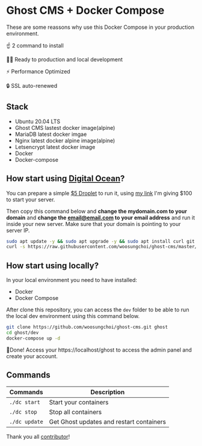 # Ghost CMS + Docker Compose

These are some reassons why use this Docker Compose in your production environment.

☝️ 2 command to install

👨‍💻 Ready to production and local development

⚡ Performance Optimized

🔒 SSL auto-renewed

## Stack

- Ubuntu 20.04 LTS
- Ghost CMS lastest docker image(alpine)
- MariaDB latest docker imgae
- Nginx latest docker alpine image(alpine)
- Letsencrypt latest docker image
- Docker
- Docker-compose

## How start using [Digital Ocean](https://m.do.co/c/c3a8c6b3f90b)?

You can prepare a simple [$5 Droplet](https://m.do.co/c/c3a8c6b3f90b) to run it, using [my link](https://m.do.co/c/c3a8c6b3f90b) I'm giving $100 to start your server.

Then copy this command below and **change the mydomain.com to your domain** and **change the email@email.com to your email address** and run it inside your new server. Make sure that your domain is pointing to your server IP.

```bash
sudo apt update -y && sudo apt upgrade -y && sudo apt install curl git -y
curl -s https://raw.githubusercontent.com/woosungchoi/ghost-cms/master/dc | bash -s setup mydomain.com email@email.com
```

## How start using locally?

In your local environment you need to have installed:

- Docker
- Docker Compose

After clone this repository, you can access the `dev` folder to be able to run the local dev environment using this command below.

```bash
git clone https://github.com/woosungchoi/ghost-cms.git ghost
cd ghost/dev
docker-compose up -d
```

🎉Done! Access your https://localhost/ghost to access the admin panel and create your account.

## Commands

| Commands  | Description  |
|---|---|
| `./dc start`  | Start your containers  |
| `./dc stop`  | Stop all containers  |
| `./dc update`  | Get Ghost updates and restart containers |

Thank you all [contributor](https://github.com/clean-docker/ghost-cms/graphs/contributors)!
